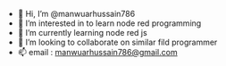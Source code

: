 - 👋 Hi, I’m @manwuarhussain786
- 👀 I’m interested in to learn node red programming 
- 🌱 I’m currently learning node red js 
- 💞️ I’m looking to collaborate on similar fild programmer 
- 📫 email : manwuarhussain786@gmail.com

<!---
manwuarhussain786/manwuarhussain786 is a ✨ special ✨ repository because its `README.md` (this file) appears on your GitHub profile.
You can click the Preview link to take a look at your changes.
--->
